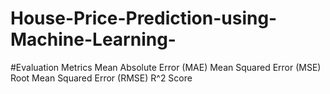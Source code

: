 # House-Price-Prediction-using-Machine-Learning-
#Evaluation Metrics 
Mean Absolute Error (MAE)
Mean Squared Error (MSE)
Root Mean Squared Error (RMSE)
R^2 Score
